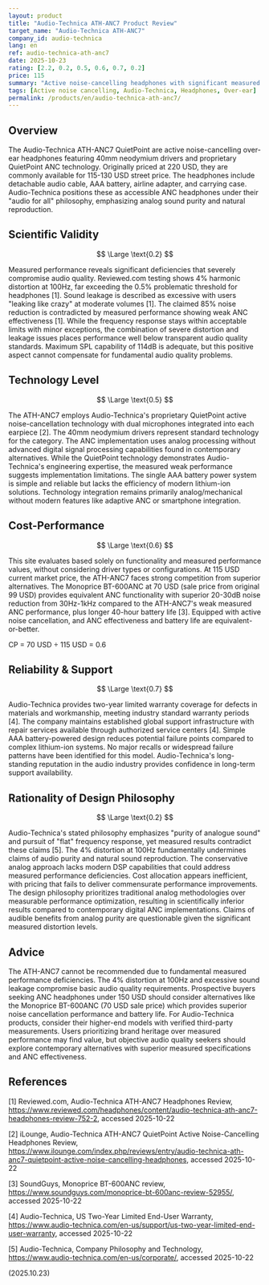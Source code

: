 ```yaml
---
layout: product
title: "Audio-Technica ATH-ANC7 Product Review"
target_name: "Audio-Technica ATH-ANC7"
company_id: audio-technica
lang: en
ref: audio-technica-ath-anc7
date: 2025-10-23
rating: [2.2, 0.2, 0.5, 0.6, 0.7, 0.2]
price: 115
summary: "Active noise-cancelling headphones with significant measured performance issues including 4% distortion and weak ANC effectiveness, undermining Audio-Technica's claims of audio quality."
tags: [Active noise cancelling, Audio-Technica, Headphones, Over-ear]
permalink: /products/en/audio-technica-ath-anc7/
---
```

## Overview

The Audio-Technica ATH-ANC7 QuietPoint are active noise-cancelling over-ear headphones featuring 40mm neodymium drivers and proprietary QuietPoint ANC technology. Originally priced at 220 USD, they are commonly available for 115-130 USD street price. The headphones include detachable audio cable, AAA battery, airline adapter, and carrying case. Audio-Technica positions these as accessible ANC headphones under their "audio for all" philosophy, emphasizing analog sound purity and natural reproduction.

## Scientific Validity

$$ \Large \text{0.2} $$

Measured performance reveals significant deficiencies that severely compromise audio quality. Reviewed.com testing shows 4% harmonic distortion at 100Hz, far exceeding the 0.5% problematic threshold for headphones [1]. Sound leakage is described as excessive with users "leaking like crazy" at moderate volumes [1]. The claimed 85% noise reduction is contradicted by measured performance showing weak ANC effectiveness [1]. While the frequency response stays within acceptable limits with minor exceptions, the combination of severe distortion and leakage issues places performance well below transparent audio quality standards. Maximum SPL capability of 114dB is adequate, but this positive aspect cannot compensate for fundamental audio quality problems.

## Technology Level

$$ \Large \text{0.5} $$

The ATH-ANC7 employs Audio-Technica's proprietary QuietPoint active noise-cancellation technology with dual microphones integrated into each earpiece [2]. The 40mm neodymium drivers represent standard technology for the category. The ANC implementation uses analog processing without advanced digital signal processing capabilities found in contemporary alternatives. While the QuietPoint technology demonstrates Audio-Technica's engineering expertise, the measured weak performance suggests implementation limitations. The single AAA battery power system is simple and reliable but lacks the efficiency of modern lithium-ion solutions. Technology integration remains primarily analog/mechanical without modern features like adaptive ANC or smartphone integration.

## Cost-Performance

$$ \Large \text{0.6} $$

This site evaluates based solely on functionality and measured performance values, without considering driver types or configurations. At 115 USD current market price, the ATH-ANC7 faces strong competition from superior alternatives. The Monoprice BT-600ANC at 70 USD (sale price from original 99 USD) provides equivalent ANC functionality with superior 20-30dB noise reduction from 30Hz-1kHz compared to the ATH-ANC7's weak measured ANC performance, plus longer 40-hour battery life [3]. Equipped with active noise cancellation, and ANC effectiveness and battery life are equivalent-or-better.

CP = 70 USD ÷ 115 USD = 0.6

## Reliability & Support

$$ \Large \text{0.7} $$

Audio-Technica provides two-year limited warranty coverage for defects in materials and workmanship, meeting industry standard warranty periods [4]. The company maintains established global support infrastructure with repair services available through authorized service centers [4]. Simple AAA battery-powered design reduces potential failure points compared to complex lithium-ion systems. No major recalls or widespread failure patterns have been identified for this model. Audio-Technica's long-standing reputation in the audio industry provides confidence in long-term support availability.

## Rationality of Design Philosophy

$$ \Large \text{0.2} $$

Audio-Technica's stated philosophy emphasizes "purity of analogue sound" and pursuit of "flat" frequency response, yet measured results contradict these claims [5]. The 4% distortion at 100Hz fundamentally undermines claims of audio purity and natural sound reproduction. The conservative analog approach lacks modern DSP capabilities that could address measured performance deficiencies. Cost allocation appears inefficient, with pricing that fails to deliver commensurate performance improvements. The design philosophy prioritizes traditional analog methodologies over measurable performance optimization, resulting in scientifically inferior results compared to contemporary digital ANC implementations. Claims of audible benefits from analog purity are questionable given the significant measured distortion levels.

## Advice

The ATH-ANC7 cannot be recommended due to fundamental measured performance deficiencies. The 4% distortion at 100Hz and excessive sound leakage compromise basic audio quality requirements. Prospective buyers seeking ANC headphones under 150 USD should consider alternatives like the Monoprice BT-600ANC (70 USD sale price) which provides superior noise cancellation performance and battery life. For Audio-Technica products, consider their higher-end models with verified third-party measurements. Users prioritizing brand heritage over measured performance may find value, but objective audio quality seekers should explore contemporary alternatives with superior measured specifications and ANC effectiveness.

## References

[1] Reviewed.com, Audio-Technica ATH-ANC7 Headphones Review, https://www.reviewed.com/headphones/content/audio-technica-ath-anc7-headphones-review-752-2, accessed 2025-10-22

[2] iLounge, Audio-Technica ATH-ANC7 QuietPoint Active Noise-Cancelling Headphones Review, https://www.ilounge.com/index.php/reviews/entry/audio-technica-ath-anc7-quietpoint-active-noise-cancelling-headphones, accessed 2025-10-22

[3] SoundGuys, Monoprice BT-600ANC review, https://www.soundguys.com/monoprice-bt-600anc-review-52955/, accessed 2025-10-22

[4] Audio-Technica, US Two-Year Limited End-User Warranty, https://www.audio-technica.com/en-us/support/us-two-year-limited-end-user-warranty, accessed 2025-10-22

[5] Audio-Technica, Company Philosophy and Technology, https://www.audio-technica.com/en-us/corporate/, accessed 2025-10-22

(2025.10.23)